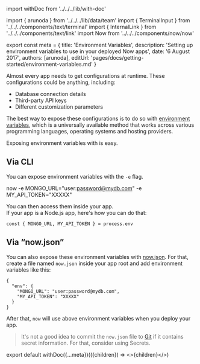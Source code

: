 import withDoc from '../../../lib/with-doc'

import { arunoda } from '../../../lib/data/team'
import { TerminalInput } from '../../../components/text/terminal'
import { InternalLink } from '../../../components/text/link'
import Now from '../../../components/now/now'

export const meta = {
  title: 'Environment Variables',
  description: 'Setting up environment variables to use in your deployed Now apps',
  date: '6 August 2017',
  authors: [arunoda],
  editUrl: 'pages/docs/getting-started/environment-variables.md'
}

Almost every app needs to get configurations at runtime. These configurations could be anything, including:

* Database connection details
* Third-party API keys
* Different customization parameters

The best way to expose these configurations is to do so with [environment variables](https://en.wikipedia.org/wiki/Environment_variable), which is a universally available method that works across various programming languages, operating systems and hosting providers.

Exposing environment variables with <Now color="#000"/> is easy.

## Via CLI

You can expose environment variables with the `-e` flag.

<TerminalInput>now -e MONGO_URL="user:password@mydb.com" -e MY_API_TOKEN="XXXXX"</TerminalInput>

You can then access them inside your app.<br/>
If your app is a Node.js app, here's how you can do that:

```
const { MONGO_URL, MY_API_TOKEN } = process.env
```

## Via “now.json”

You can also expose these environment variables with [now.json](https://zeit.co/docs/features/configuration). For that, create a file named `now.json` inside your app root and add environment variables like this:
```
{
  "env": {
    "MONGO_URL": "user:password@mydb.com",
    "MY_API_TOKEN": "XXXXX"
  }
}
```

After that, `now` will use above environment variables when you deploy your app.

> It's not a good idea to commit the `now.json` file to [Git](https://en.wikipedia.org/wiki/Git) if it contains secret information. For that, consider using <InternalLink href="/docs/getting-started/secrets"><Now color="#067df7"/> Secrets</InternalLink>.

export default withDoc({...meta})(({children}) => <>{children}</>)
